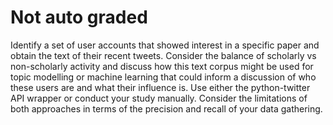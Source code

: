 # Not auto graded
Identify a set of user accounts that showed interest in a specific paper and obtain the text of their recent tweets. Consider the balance of scholarly vs non-scholarly activity and discuss how this text corpus might be used for topic modelling or machine learning that could inform a discussion of who these users are and what their influence is. Use either the python-twitter API wrapper or conduct your study manually. Consider the limitations of both approaches in terms of the precision and recall of your data gathering.